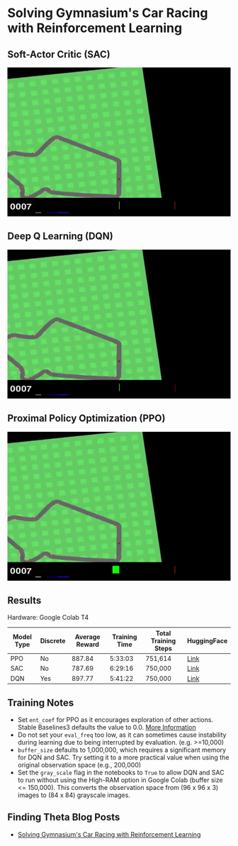 # Solving Gymnasium's Car Racing with Reinforcement Learning

## Soft-Actor Critic (SAC)

![](/Images/sac_car_racing.gif)

## Deep Q Learning (DQN)

![](/Images/dqn_car_racing.gif)

## Proximal Policy Optimization (PPO)

![](/Images/ppo_car_racing.gif)

## Results
Hardware: Google Colab T4

| Model Type | Discrete | Average Reward| Training Time | Total Training Steps | HuggingFace                                        |
|------------|----------|---------------|---------------|----------------------|----------------------------------------------------|
| PPO        | No       | 887.84        |  5:33:03      | 751,614              | [Link](https://huggingface.co/kuds/car-racing-ppo) | 
| SAC        | No       | 787.69        |  6:29:16      | 750,000              | [Link](https://huggingface.co/kuds/car-racing-sac) | 
| DQN        | Yes      | 897.77        |  5:41:22      | 750,000              | [Link](https://huggingface.co/kuds/car-racing-dqn) |

## Training Notes
- Set `ent_coef` for PPO as it encourages exploration of other actions. Stable Baselines3 defaults the value to 0.0. [More Information](https://www.youtube.com/watch?v=1ppslywmIPs)
- Do not set your `eval_freq` too low, as it can sometimes cause instability during learning due to being interrupted by evaluation. (e.g. >=10,000)
- `buffer_size` defaults to 1,000,000, which requires a significant memory for DQN and SAC. Try setting it to a more practical value when using the original observation space (e.g., 200,000)
- Set the `gray_scale` flag in the notebooks to `True` to allow DQN and SAC to run without using the High-RAM option in Google Colab (buffer size <= 150,000). This converts the observation space from (96 x 96 x 3) images to (84 x 84) grayscale images.

## Finding Theta Blog Posts
 - [Solving Gymnasium's Car Racing with Reinforcement Learning](https://www.findingtheta.com/blog/solving-gymnasiums-car-racing-with-reinforcement-learning)
